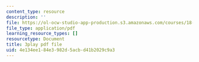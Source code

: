 ```yaml
---
content_type: resource
description: ''
file: https://ol-ocw-studio-app-production.s3.amazonaws.com/courses/18-01sc-single-variable-calculus-fall-2010/4e134ee184e3982d5acbd41b2029c9a3_hjZhPczMkL4.pdf
file_type: application/pdf
learning_resource_types: []
resourcetype: Document
title: 3play pdf file
uid: 4e134ee1-84e3-982d-5acb-d41b2029c9a3
---
```


